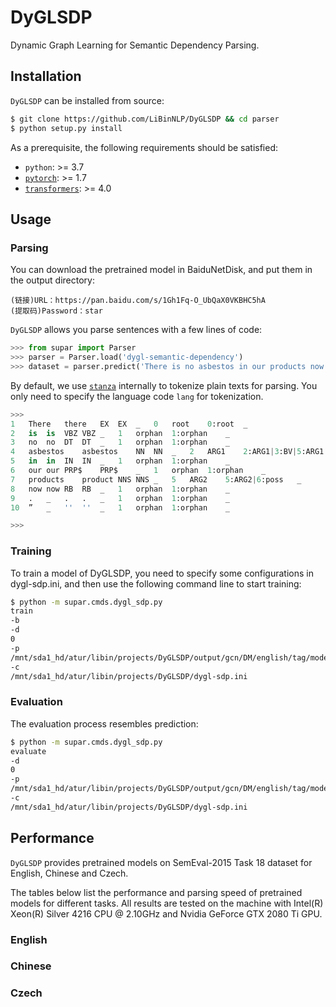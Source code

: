 # DyGLSDP


Dynamic Graph Learning for Semantic Dependency Parsing.


## Installation

`DyGLSDP` can be installed from source:
```sh
$ git clone https://github.com/LiBinNLP/DyGLSDP && cd parser
$ python setup.py install
```

As a prerequisite, the following requirements should be satisfied:
* `python`: >= 3.7
* [`pytorch`](https://github.com/pytorch/pytorch): >= 1.7
* [`transformers`](https://github.com/huggingface/transformers): >= 4.0

## Usage

### Parsing

You can download the pretrained model in BaiduNetDisk, and put them in the output directory:
```
(链接)URL：https://pan.baidu.com/s/1Gh1Fq-O_UbQaX0VKBHC5hA 
(提取码)Password：star
```

`DyGLSDP` allows you parse sentences with a few lines of code:
```py
>>> from supar import Parser
>>> parser = Parser.load('dygl-semantic-dependency')
>>> dataset = parser.predict('There is no asbestos in our products now .', lang='en', prob=True, verbose=False)
```
By default, we use [`stanza`](https://github.com/stanfordnlp/stanza) internally to tokenize plain texts for parsing.
You only need to specify the language code `lang` for tokenization.

```py
>>> 
1	There	there	EX	EX	_	0	root	0:root	_
2	is	is	VBZ	VBZ	_	1	orphan	1:orphan	_
3	no	no	DT	DT	_	1	orphan	1:orphan	_
4	asbestos	asbestos	NN	NN	_	2	ARG1	2:ARG1|3:BV|5:ARG1	_
5	in	in	IN	IN	_	1	orphan	1:orphan	_
6	our	our	PRP$	PRP$	_	1	orphan	1:orphan	_
7	products	product	NNS	NNS	_	5	ARG2	5:ARG2|6:poss	_
8	now	now	RB	RB	_	1	orphan	1:orphan	_
9	.	_	.	.	_	1	orphan	1:orphan	_
10	”	_	''	''	_	1	orphan	1:orphan	_

>>> 
```

### Training

To train a model of DyGLSDP, you need to specify some configurations in dygl-sdp.ini, and then use the following command line to start training:
```sh
$ python -m supar.cmds.dygl_sdp.py
train
-b
-d
0
-p
/mnt/sda1_hd/atur/libin/projects/DyGLSDP/output/gcn/DM/english/tag/model
-c
/mnt/sda1_hd/atur/libin/projects/DyGLSDP/dygl-sdp.ini
```


### Evaluation

The evaluation process resembles prediction:
```sh
$ python -m supar.cmds.dygl_sdp.py
evaluate
-d
0
-p
/mnt/sda1_hd/atur/libin/projects/DyGLSDP/output/gcn/DM/english/tag/model
-c
/mnt/sda1_hd/atur/libin/projects/DyGLSDP/dygl-sdp.ini
```

## Performance

`DyGLSDP` provides pretrained models on SemEval-2015 Task 18 dataset for English, Chinese and Czech. 

The tables below list the performance and parsing speed of pretrained models for different tasks.
All results are tested on the machine with Intel(R) Xeon(R) Silver 4216 CPU @ 2.10GHz and Nvidia GeForce GTX 2080 Ti GPU.

### English

### Chinese

### Czech
